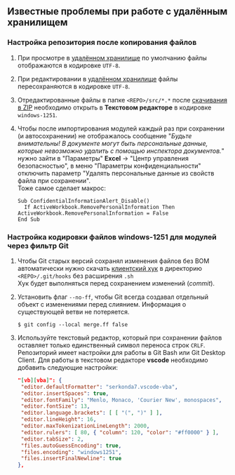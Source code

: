 ## Известные проблемы при работе с удалённым хранилищем

<a name="setup-repo-after-copy-files"></a>
### Настройка репозитория после копирования файлов

1. При просмотре в [удалённом хранилище] по умолчанию файлы отображаются в кодировке `UTF-8`.

2. При редактировании в [удалённом хранилище] файлы пересохраняются в кодировке `UTF-8`.

3. Отредактированные файлы в папке `<REPO>/src/*.*` после [скачивания в ZIP] 
   необходимо открыть в **Текстовом редакторе** в кодировке `windows-1251`.

4. Чтобы после импортирования модулей каждый раз при сохранении (и автосохранении) 
   не отображалось сообщение "*Будьте внимательны! В документе могут быть персональные 
   данные, которые невозможно удалить с помощью инспектора документов.*" 
   нужно зайти в "Параметры" **Excel** -> "Центр управления безопасностью", 
   в меню "Параметры конфиденциальности" отключить параметр 
   "Удалять персональные данные из свойств файла при сохранении".  
   Тоже самое сделает макрос:
   ``` vba
   Sub ConfidentialInformationAlert_Disable()
     If ActiveWorkbook.RemovePersonalInformation Then ActiveWorkbook.RemovePersonalInformation = False
   End Sub
   ```

[удалённом хранилище]: ../master/src
[скачивания в ZIP]: ../../archive/master.zip

<a name="set-codepage-1251"></a>
### Настройка кодировки файлов windows-1251 для модулей через фильтр Git

1. Чтобы Git старых версий сохранял изменения файлов без BOM автоматически 
   нужно скачать [клиентский хук] в директорию `<REPO>/.git/hooks` без расширения `.sh`  
   Хук будет выполняться перед сохранением изменений (*commit*).

2. Установить флаг `--no-ff`, чтобы Git всегда создавал отдельный объект с изменениями 
   перед слиянием. Информация о существующей ветви не потеряется.
   ``` console
   $ git config --local merge.ff false
   ```

3. Используйте текстовый редактор, который при сохранении файлов оставляет только 
   единственный символ переноса строк `CRLF`. Репозиторий имеет настройки для работы в 
   Git Bash или Git Desktop Client. Для работы в текстовом редакторе **vscode** 
   необходимо добавить следующие настройки:
   ``` json
   "[vb][vba]": {
   	"editor.defaultFormatter": "serkonda7.vscode-vba",
   	"editor.insertSpaces": true,
   	"editor.fontFamily": "Menlo, Monaco, 'Courier New', monospaces",
   	"editor.fontSize": 13,
   	"editor.language.brackets": [ [ "(", ")" ] ],
   	"editor.lineHeight": 16,
   	"editor.maxTokenizationLineLength": 2000,
   	"editor.rulers": [ 80, { "column": 120, "color": "#ff0000" } ],
   	"editor.tabSize": 2,
   	"files.autoGuessEncoding": true,
   	"files.encoding": "windows1251",
   	"files.insertFinalNewline": true
   },
   ```

[клиентский хук]: //gist.github.com/c55f1538454755fdff71fba0d686e371

# 
